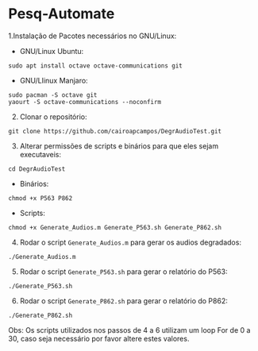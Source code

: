 # Pesq-Automate

1.Instalação de Pacotes necessários no GNU/Linux:

* GNU/Linux Ubuntu:

`sudo apt install octave octave-communications git`

* GNU/LIinux Manjaro:

```
sudo pacman -S octave git
yaourt -S octave-communications --noconfirm
```
2. Clonar o repositório:

`git clone https://github.com/cairoapcampos/DegrAudioTest.git`

3. Alterar permissões de scripts e binários para que eles sejam executaveis:

`cd DegrAudioTest`

* Binários:

`chmod +x P563 P862`

* Scripts:

```
chmod +x Generate_Audios.m Generate_P563.sh Generate_P862.sh
```

4. Rodar o script `Generate_Audios.m` para gerar os audios degradados:

`./Generate_Audios.m`

5. Rodar o script `Generate_P563.sh` para gerar o relatório do P563:

`./Generate_P563.sh`

6. Rodar o script `Generate_P862.sh` para gerar o relatório do P862:

`./Generate_P862.sh`

Obs: Os scripts utilizados nos passos de 4 a 6 utilizam um loop For de 0 a 30, caso seja necessário por favor altere estes valores. 
